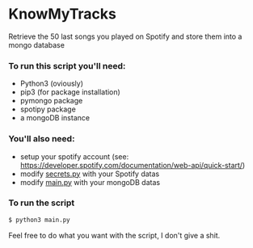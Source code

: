 # KnowMyTracks

Retrieve the 50 last songs you played on Spotify and store them into a mongo database

### To run this script you'll need:
  - Python3 (oviously)
  - pip3 (for package installation)
  - pymongo package 
  - spotipy package
  - a mongoDB instance

### You'll also need:
  - setup your spotify account (see: https://developer.spotify.com/documentation/web-api/quick-start/)
  - modify  [secrets.py](https://github.com/LeVraiThier/KnowMyTracks/blob/master/secrets.py) with your Spotify datas
  - modify [main.py]((https://github.com/LeVraiThier/KnowMyTracks/blob/master/main.py)) with your mongoDB datas

### To run the script
```sh
$ python3 main.py
```
 
 
 Feel free to do what you want with the script, I don't give a shit.
